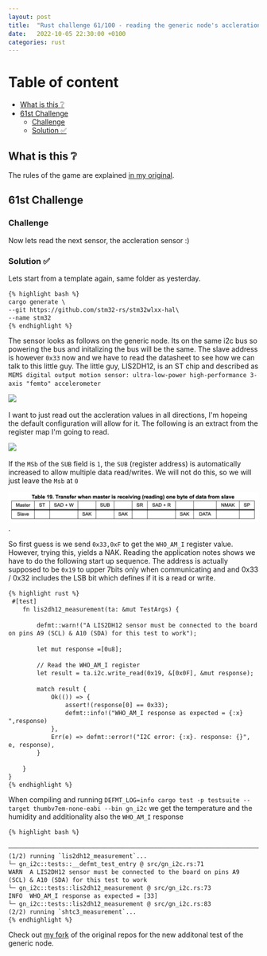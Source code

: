 ```yaml
---
layout: post
title:  "Rust challenge 61/100 - reading the generic node's accleration sensor"
date:   2022-10-05 22:30:00 +0100
categories: rust
---
```



#  Table of content
<!-- MarkdownTOC autolink="true" -->

- [What is this :grey_question:](#what-is-this-grey_question)
- [61st Challenge](#61st-challenge)
    - [Challenge](#challenge)
    - [Solution :white_check_mark:](#solution-white_check_mark)

<!-- /MarkdownTOC -->

## What is this :grey_question: 

The rules of the game are explained [in my original](https://maebli.github.io/rust/2021/10/18/100rust.html). 

## 61st Challenge
### Challenge

Now lets read the next sensor, the accleration sensor :)

### Solution :white_check_mark:

Lets start from a template again, same folder as yesterday. 

    {% highlight bash %}
    cargo generate \
    --git https://github.com/stm32-rs/stm32wlxx-hal\
    --name stm32
    {% endhighlight %}


The sensor looks as follows on the generic node. Its on the same i2c bus so powering the bus and initalizing the bus will be the same. The slave address is however `0x33` now and we have to read the datasheet to see how we can talk to this little guy. The little guy, LIS2DH12, is an ST chip and described as `MEMS digital output motion sensor: ultra-low-power high-performance 3-axis "femto" accelerometer`

![](/assets/img/acclerationsensor.png)


I want to just read out the accleration values in all directions, I'm hopeing the default configuration will allow for it. The following is an extract from the register map I'm going to read. 

![](/assets/img/registermap.png) 

If the `MSb` of the `SUB` field is `1`, the `SUB` (register address) is automatically increased to allow multiple data read/writes. We will not do this, so we will just leave the `Msb` at `0`

![](/assets/img/typical-i2c.png).

So first guess is we send `0x33,0xF` to get the `WHO_AM_I` register value. However, trying this, yields a NAK. Reading the application notes shows we have to do the following start up sequence.
The address is actually supposed to be `0x19` to upper 7bits only when communicating and  and 0x33 / 0x32 includes the LSB bit which defines if it is a read or write.


    {% highlight rust %}
     #[test]
        fn lis2dh12_measurement(ta: &mut TestArgs) {

            defmt::warn!("A LIS2DH12 sensor must be connected to the board on pins A9 (SCL) & A10 (SDA) for this test to work");

            let mut response =[0u8];

            // Read the WHO_AM_I register
            let result = ta.i2c.write_read(0x19, &[0x0F], &mut response);

            match result {
                Ok(()) => {
                    assert!(response[0] == 0x33);
                    defmt::info!("WHO_AM_I response as expected = {:x} ",response)
                },
                Err(e) => defmt::error!("I2C error: {:x}. response: {}", e, response),
            }

        }
    }
    {% endhighlight %}

When compiling and running `DEFMT_LOG=info cargo test -p testsuite --target thumbv7em-none-eabi --bin gn_i2c` we get the temperature and the humidity and additionality also the `WHO_AM_I` response


    {% highlight bash %}
      ────────────────────────────────────────────────────────────────────────────────
    (1/2) running `lis2dh12_measurement`...
    └─ gn_i2c::tests::__defmt_test_entry @ src/gn_i2c.rs:71
    WARN  A LIS2DH12 sensor must be connected to the board on pins A9 (SCL) & A10 (SDA) for this test to work
    └─ gn_i2c::tests::lis2dh12_measurement @ src/gn_i2c.rs:73
    INFO  WHO_AM_I response as expected = [33] 
    └─ gn_i2c::tests::lis2dh12_measurement @ src/gn_i2c.rs:83
    (2/2) running `shtc3_measurement`...
    {% endhighlight %}


Check out [my fork](https://github.com/maebli/stm32wlxx-hal) of the original repos for the new additonal test of the generic node. 

